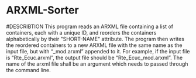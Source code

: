 # ARXML-Sorter
#DESCRIBTION
This program reads an ARXML file containing a list of containers, each with a unique ID, and reorders the containers alphabetically by their "SHORT-NAME" attribute.
The program then writes the reordered containers to a new ARXML file with the same name as the input file, but with “_mod.arxml” appended to it. For example, if the input file is “Rte_Ecuc.arxml”, the output file should be “Rte_Ecuc_mod.arxml”.
The name of the arxml file shall be an argument which needs to passed through the command line.
